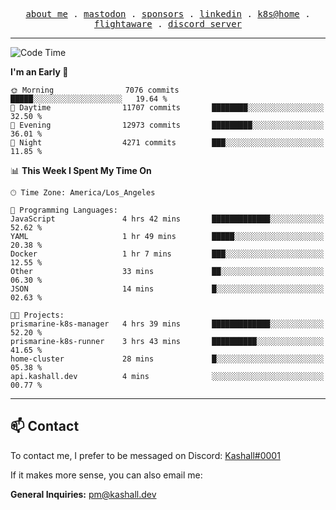 <p align="center">
  <samp>
    <a href="https://jordanjones.org/">about me</a> .
    <a rel="me" href="https://mastodon.social/@kashall">mastodon</a> .
    <a href="https://github.com/sponsors/kashalls">sponsors</a> .
    <a href="https://linkedin.com/in/jordpjones">linkedin</a> .
    <a href="https://github.com/kashalls/home-cluster">k8s@home</a> .
    <a href="https://flightaware.com/adsb/stats/user/kashalls">flightaware</a> .
    <a href="https://discord.gg/ctgrp8k">discord server</a>
  </samp>
</p>

---

<!--START_SECTION:waka-->
![Code Time](http://img.shields.io/badge/Code%20Time-1%2C370%20hrs%2024%20mins-blue)

**I'm an Early 🐤** 

```text
🌞 Morning                7076 commits        █████░░░░░░░░░░░░░░░░░░░░   19.64 % 
🌆 Daytime                11707 commits       ████████░░░░░░░░░░░░░░░░░   32.50 % 
🌃 Evening                12973 commits       █████████░░░░░░░░░░░░░░░░   36.01 % 
🌙 Night                  4271 commits        ███░░░░░░░░░░░░░░░░░░░░░░   11.85 % 
```


📊 **This Week I Spent My Time On** 

```text
🕑︎ Time Zone: America/Los_Angeles

💬 Programming Languages: 
JavaScript               4 hrs 42 mins       █████████████░░░░░░░░░░░░   52.62 % 
YAML                     1 hr 49 mins        █████░░░░░░░░░░░░░░░░░░░░   20.38 % 
Docker                   1 hr 7 mins         ███░░░░░░░░░░░░░░░░░░░░░░   12.55 % 
Other                    33 mins             ██░░░░░░░░░░░░░░░░░░░░░░░   06.30 % 
JSON                     14 mins             █░░░░░░░░░░░░░░░░░░░░░░░░   02.63 % 

🐱‍💻 Projects: 
prismarine-k8s-manager   4 hrs 39 mins       █████████████░░░░░░░░░░░░   52.20 % 
prismarine-k8s-runner    3 hrs 43 mins       ██████████░░░░░░░░░░░░░░░   41.65 % 
home-cluster             28 mins             █░░░░░░░░░░░░░░░░░░░░░░░░   05.38 % 
api.kashall.dev          4 mins              ░░░░░░░░░░░░░░░░░░░░░░░░░   00.77 % 
```


<!--END_SECTION:waka-->

---

## 📫 Contact

To contact me, I prefer to be messaged on Discord:  [Kashall#0001](https://discord.com/users/201077739589992448)

If it makes more sense, you can also email me:

**General Inquiries:** pm@kashall.dev  
